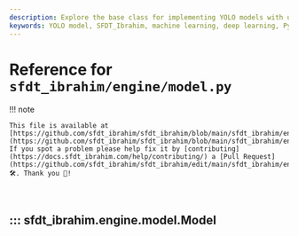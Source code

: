 ```yaml
---
description: Explore the base class for implementing YOLO models with unified APIs for training, validation, prediction, and more. Learn how to utilize different task types and model configurations.
keywords: YOLO model, SFDT_Ibrahim, machine learning, deep learning, PyTorch model, training, validation, prediction, exporting, benchmarking, SFDT_Ibrahim HUB, Triton Server
---
```


# Reference for `sfdt_ibrahim/engine/model.py`

!!! note

    This file is available at [https://github.com/sfdt_ibrahim/sfdt_ibrahim/blob/main/sfdt_ibrahim/engine/model.py](https://github.com/sfdt_ibrahim/sfdt_ibrahim/blob/main/sfdt_ibrahim/engine/model.py). If you spot a problem please help fix it by [contributing](https://docs.sfdt_ibrahim.com/help/contributing/) a [Pull Request](https://github.com/sfdt_ibrahim/sfdt_ibrahim/edit/main/sfdt_ibrahim/engine/model.py) 🛠️. Thank you 🙏!

<br>

## ::: sfdt_ibrahim.engine.model.Model

<br><br>
